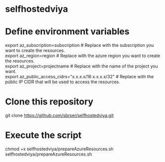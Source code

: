 # selfhostedviya

# Define environment variables

  
export az_subscription=subscription                   # Replace with the subscription you want to create the resources.  <br /> 
export az_region=region                               # Replace with the azure region you want to create the resources. <br />
export az_project=projectname                         # Replace with the name of the project you want. <br />
export az_public_access_cidrs="x.x.x.x/16 x.x.x.x/32" # Replace with the públic IP CIDR that will be used to access the resources.  <br />

# Clone this repository

git clone https://github.com/sbrser/selfhostedviya.git <br />

# Execute the script 

chmod +x selfhostedviya/prepareAzureResources.sh <br />
selfhostedviya/prepareAzureResources.sh

